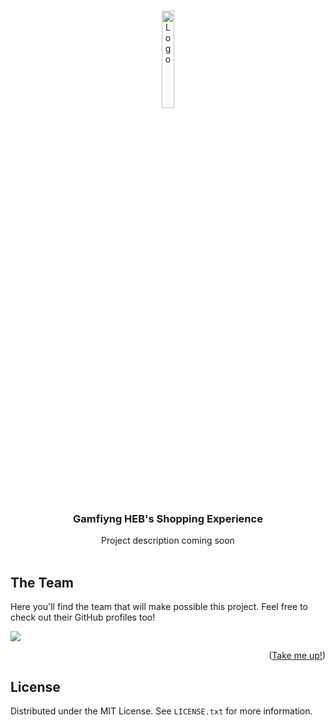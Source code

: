 <!-- Brandon Hdz -->
<!-- Ivan -->

<a name="readme-top"></a>
<!-- Test -->
<!-- PROJECT LOGO -->
<br />
<div align="center">
  <a target="_blank" href="https://github.com/Axel3246/Smart-TrafficAgent-TEC">
    <img src="https://lh3.googleusercontent.com/E-F4LA5tWkNo1kmN4JgJlfdTr-fjNlNHLA69_H41S1cP7q2lzDJkchx_ANx6lbgPWGof6ytNHwNUf0qELh73H7zXBw0R19hY-z1IJD-iyiFI_MP1PJFKttohQYHWbit_WJnHA2PmHk9GkHuqQlT2bNgKzFMQyfw_oeHHxgq-VpfNxdNQXI-4r_6r5GLmmMdMgBoVNCRjt2q7s7OdJOdTkvHejPRbhiXEkmEjzGA8d2cHbfKOJcRJrSXkhzOh7PEFpfbu3jXhJNEQAbQ-gryaFyNorOxo2LpZK5jNqYMqgG4pgMhpcv6_810RQU3H53f22CQzYV9UR0KKxmiwdL9BQugGufOSgeAxAjEQk2nIsDLTjTUplRrjzWN4_lbigYyWHbA_yPbKEwcp_crti4k4TRcu8dYOh7sL6M6mnRrhVRBTBwIjXHqI7TlSU5RrZCtiMSXqqS7gM3q6Eb8VfSFVIBijMzDPthJ14e0amEAbG5MhfiGV4_YSpQJcqa7sSUJX5EVCuBh7BDxs3ST5_R8YW_6hueGVXm3168viuKsmwtYU0j7MoU7v5QUjq8xo67LkquW1eTjLJd7VU28SiHyB1qT8HDS7hRyeKzm8WNZy87rEk51UWcA1KPH14bNqWpZjQIswo3IhqPVBI3iebGpavYuk2cWERj2yahgRcfmvIdLIn7GU2_ZdLxc9LiWwkEHvyNx-o72slRBBPOnweiKXq15KFr334jvj7LiwRqXZcCNWACsboAOE-zUdsZZqcJeU2lVxCHJyZ_7TeW_sDKzYF3PsW95jqEWshbW818hFKYC19sJ74kOWwuNYLjKyq022xoEPjlaFt50neoYzUP0cfRL9-mHARoCEck9VpnhQWRyaEcdJ9f05UTFdcoiOmcT0pKt-mlByhh-kTgZ5sz_ZDXGsn25cJmuK4spaCFFoqXuJqzIDDSbLXKG-7Kr20FeMimkqMxNs7-SqdjzxAJCjr2vF-_91pYafstQsm-LXN7HsBtNFNCaTJbvnen2Ki-nvncLjGvmxVKtxOcuxID9L7lFj9EsYEtWkEH23yjuPOLf1RwSflnwTbZMkk9Y=w1446-h1462-s-no?authuser=0" alt="Logo" width="20%" height="20%">
  </a>

<h3 align="center">Gamfiyng HEB's Shopping Experience</h3>

  <p align="center">
    Project description coming soon
    <br /><br />
  </p>
</div>


<!-- CONTRIBUTING -->
## The Team

Here you'll find the team that will make possible this project. Feel free to check out their GitHub profiles too!

<a href="https://github.com/Axel3246/WiKoopa/graphs/contributors">
  <img src="https://stg.contrib.rocks/image?repo=Axel3246/WiKoopa" />
</a>

<p align="right">(<a href="#readme-top">Take me up!</a>)</p>

<!-- LICENSE -->
## License

Distributed under the MIT License. See `LICENSE.txt` for more information.





